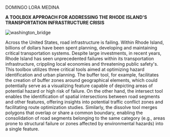 DOMINGO LORA MEDINA

**A TOOLBOX APPROACH FOR ADDRESSING THE RHODE ISLAND'S TRANSPORTATION INFRASTRUCTURE CRISIS**

![washington_bridge](https://github.com/DomingoLora/LORA_ArcGIS_CourseSPR24/assets/131474399/aab7a41d-e553-4301-b16d-06310a7ff453)


Across the United States, road infrastructure is failing. Within Rhode Island, billions of dollars 
have been spent planning, developing and maintaining critical transportation systems. Despite 
large investments, in recent years, Rhode Island has seen unprecedented failures within its transportation 
infrastructure, crippling local economies and threatening public safety's. This toolbox utilizes three 
critical tools aimed at optimizing hazard identification and urban planning. The buffer tool, for example, 
facilitates the creation of buffer zones around geographical elements, which could potentially serve as a 
visualizing feature capable of depicting areas of potential hazard or high risk of failure. On the other hand, 
the intersect tool enables the identification of spatial intersections between road segments and other features, 
offering insights into potential traffic conflict zones and facilitating route optimization studies. Similarly, 
the dissolve tool merges polygons that overlap or share a common boundary, enabling the consolidation of road 
segments belonging to the same category (e.g., areas prone to structural failure or zones affected by environmental 
hazards) into a single feature.
